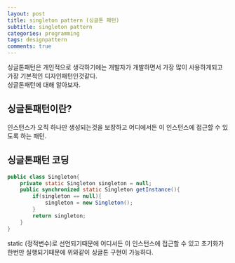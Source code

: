 ```yaml
---
layout: post
title: singleton pattern (싱글톤 패턴)
subtitle: singleton pattern
categories: programming
tags: designpattern
comments: true
---
```


싱글톤패턴은 개인적으로 생각하기에는 개발자가 개발하면서 가장 많이 사용하게되고 가장 기본적인 디자인패턴인것같다.   
싱글톤패턴에 대해 알아보자. 

## 싱글톤패턴이란? 
인스턴스가 오직 하나만 생성되는것을 보장하고 어디에서든 이 인스턴스에 접근할 수 있도록 하는 패턴. 

## 싱글톤패턴 코딩

```java
public class Singleton{
    private static Singleton singleton = null;
    public synchronized static Singleton getInstance(){
        if(singleton == null){
            singleton = new Singleton();
        }
        return singleton;
    }
}

```

static (정적변수)로 선언되기때문에 어디서든 이 인스턴스에 접근할 수 있고  초기화가 한번만 실행되기때문에 위와같이 싱글톤 구현이 가능하다.